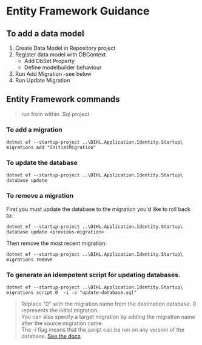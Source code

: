 ﻿# Entity Framework Guidance

## To add a data model
 1. Create Data Model in Repository project
 1. Register data model with DBContext
    - Add DbSet Property
    - Define modelbuilder behaviour
 1. Run Add Migration -see below
 1. Run Update Migration

## Entity Framework commands
>  run from within .Sql project 

### To add a migration
`
dotnet ef --startup-project ..\DIHL.Application.Identity.Startup\ migrations add "InitialMigration"
`

### To update the database
`
dotnet ef --startup-project ..\DIHL.Application.Identity.Startup\ database update
`

### To remove a migration

First you must update the database to the migration you'd like to roll back to:

`
 dotnet ef --startup-project ..\DIHL.Application.Identity.Startup\ database update <previous-migration>
`

Then remove the most recent migration:

`
dotnet ef --startup-project ..\DIHL.Application.Identity.Startup\ migrations remove
`

### To generate an idempotent script for updating databases. 

`
dotnet ef --startup-project ..\DIHL.Application.Identity.Startup\ migrations script 0  -i -o "update-database.sql"
`

> Replace "0" with the migration name from the destination database. 0 represents the initial migration.  
> You can also specify a target migration by adding the migration name after the source migration name.  
> The -i flag means that the script can be run on any version of the database.
> [See the docs](https://docs.microsoft.com/en-us/ef/core/miscellaneous/cli/dotnet)